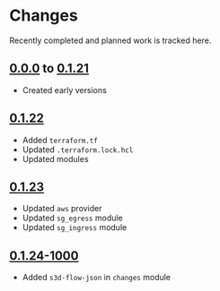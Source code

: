 # Changes
Recently completed and planned work is tracked here.

## [0.0.0](.) to [0.1.21](.)
- Created early versions

## [0.1.22](.)
- Added `terraform.tf`
- Updated `.terraform.lock.hcl`
- Updated modules

## [0.1.23](.)
- Updated `aws` provider
- Updated `sg_egress` module
- Updated `sg_ingress` module

## [0.1.24-1000](.)
- Added `s3d-flow-json` in `changes` module
